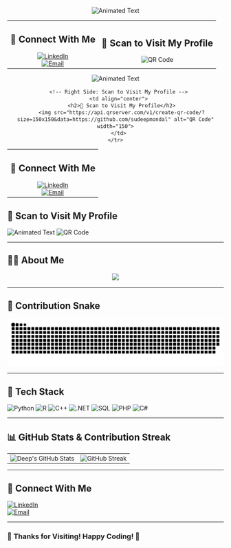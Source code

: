<div align="center">
  
  ![Animated Text](https://readme-typing-svg.herokuapp.com?size=24&duration=2&color=ff0000&center=true&vCenter=true&multiline=true&width=500&height=50&lines=Welcome+to+My+GitHub!;)  

  <table>
    <tr>
      <!-- Left Side: Connect With Me -->
      <td align="center">
        <h2>🤝 Connect With Me</h2>
        <a href="https://www.linkedin.com/in/smdeep/">
          <img src="https://img.shields.io/badge/-LinkedIn-0077B5?style=flat&logo=linkedin&logoColor=white" alt="LinkedIn">
        </a>
        <br>
        <a href="mailto:smdeep137@gmail.com">
          <img src="https://img.shields.io/badge/-Email-D14836?style=flat&logo=gmail&logoColor=white" alt="Email">
        </a>
      </td>
      <!-- Right Side: Scan to Visit My Profile -->
      <td align="center">
        <h2>📱 Scan to Visit My Profile</h2>
        <img src="https://api.qrserver.com/v1/create-qr-code/?size=150x150&data=https://github.com/sudeepmondal" alt="QR Code" width="150">
      </td>
    </tr>
  </table>

</div>
<div align="center">

  ![Animated Text](https://readme-typing-svg.herokuapp.com?size=24&duration=2&color=ff0000&center=true&vCenter=true&multiline=true&width=500&height=50&lines=Welcome+to+My+GitHub!;)  

  <table>
    <tr>
      <!-- Left Side: Connect With Me -->
      <td align="center">
        <h2>🤝 Connect With Me</h2>
        <a href="https://www.linkedin.com/in/smdeep/">
          <img src="https://img.shields.io/badge/-LinkedIn-0077B5?style=flat&logo=linkedin&logoColor=white" alt="LinkedIn">
        </a>
        <br>
        <a href="mailto:smdeep137@gmail.com">
          <img src="https://img.shields.io/badge/-Email-D14836?style=flat&logo=gmail&logoColor=white" alt="Email">
        </a>
      </td>

      <!-- Right Side: Scan to Visit My Profile -->
      <td align="center">
        <h2>📱 Scan to Visit My Profile</h2>
        <img src="https://api.qrserver.com/v1/create-qr-code/?size=150x150&data=https://github.com/sudeepmondal" alt="QR Code" width="150">
      </td>
    </tr>
  </table>

</div>




## 📱 Scan to Visit My Profile  


![Animated Text](https://readme-typing-svg.herokuapp.com?size=24&duration=2&color=ff0000&center=true&vCenter=true&multiline=true&width=500&height=50&lines=Welcome+to+My+GitHub!;) 
<img src="https://api.qrserver.com/v1/create-qr-code/?size=150x150&data=https://github.com/sudeepmondal" alt="QR Code">

---

## 🧑‍💻 **About Me**  
<p align="center">
  <img src="https://readme-typing-svg.herokuapp.com?color=00FF00&center=true&vCenter=true&width=800&lines=Hi+%F0%9F%91%8B%2C+I'm+Sudeep+Mondal+Deep!;CSE+Student;Researcher+in+Data+Mining+%26+WarehousingAI+%26+Data+Science+Enthusiast;Software+Developer;;Exploring">
</p>

---

## 🐍 **Contribution Snake**  
![Contribution Snake](https://github.com/sudeepmondal/sudeepmondal/blob/main/github-contribution-grid-snake-dark.svg)

---

## 🚀 **Tech Stack**  

![Python](https://img.shields.io/badge/-Python-3776AB?style=flat&logo=python&logoColor=white)  ![R](https://img.shields.io/badge/-R-276DC3?style=flat&logo=r&logoColor=white) ![C++](https://img.shields.io/badge/-C++-00599C?style=flat&logo=c%2B%2B&logoColor=white)  ![.NET](https://img.shields.io/badge/-.NET-5C2D91?style=flat&logo=dotnet&logoColor=white)  ![SQL](https://img.shields.io/badge/-SQL-4479A1?style=flat&logo=mysql&logoColor=white)  ![PHP](https://img.shields.io/badge/-PHP-777BB4?style=flat&logo=php&logoColor=white)   ![C#](https://img.shields.io/badge/-C%23-239120?style=flat&logo=c-sharp&logoColor=white)  

---

## 📊 **GitHub Stats & Contribution Streak**  

<div align="center">
  <table>
    <tr>
      <td><img src="https://github-readme-stats.vercel.app/api?username=sudeepmondal&show_icons=true&theme=radical" alt="Deep's GitHub Stats"></td>
      <td><img src="https://streak-stats.demolab.com/?user=sudeepmondal&theme=radical" alt="GitHub Streak"></td>
    </tr>
  </table>
</div>

---

## 🤝 **Connect With Me**  

[![LinkedIn](https://img.shields.io/badge/-LinkedIn-0077B5?style=flat&logo=linkedin&logoColor=white)](https://www.linkedin.com/in/smdeep/)  
[![Email](https://img.shields.io/badge/-Email-D14836?style=flat&logo=gmail&logoColor=white)](mailto:smdeep137@gmail.com)  

---

### 🎉 **Thanks for Visiting! Happy Coding! 🚀**

